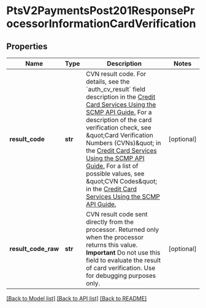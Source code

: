 # PtsV2PaymentsPost201ResponseProcessorInformationCardVerification

## Properties
Name | Type | Description | Notes
------------ | ------------- | ------------- | -------------
**result_code** | **str** | CVN result code.  For details, see the &#x60;auth_cv_result&#x60; field description in the [Credit Card Services Using the SCMP API Guide.](https://apps.cybersource.com/library/documentation/dev_guides/CC_Svcs_SCMP_API/html/wwhelp/wwhimpl/js/html/wwhelp.htm) For a description of the card verification check, see \&quot;Card Verification Numbers (CVNs)\&quot; in the [Credit Card Services Using the SCMP API Guide.](https://apps.cybersource.com/library/documentation/dev_guides/CC_Svcs_SCMP_API/html/wwhelp/wwhimpl/js/html/wwhelp.htm) For a list of possible values, see \&quot;CVN Codes\&quot; in the [Credit Card Services Using the SCMP API Guide.](https://apps.cybersource.com/library/documentation/dev_guides/CC_Svcs_SCMP_API/html/wwhelp/wwhimpl/js/html/wwhelp.htm)  | [optional] 
**result_code_raw** | **str** | CVN result code sent directly from the processor. Returned only when the processor returns this value.  **Important** Do not use this field to evaluate the result of card verification. Use for debugging purposes only.  | [optional] 

[[Back to Model list]](../README.md#documentation-for-models) [[Back to API list]](../README.md#documentation-for-api-endpoints) [[Back to README]](../README.md)


